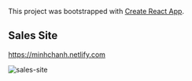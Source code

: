 This project was bootstrapped with [Create React App](https://github.com/facebook/create-react-app).


## Sales Site

https://minhchanh.netlify.com


![sales-site](https://user-images.githubusercontent.com/46515588/55775365-3670de80-5ac3-11e9-9887-e3fffb139914.jpg)








